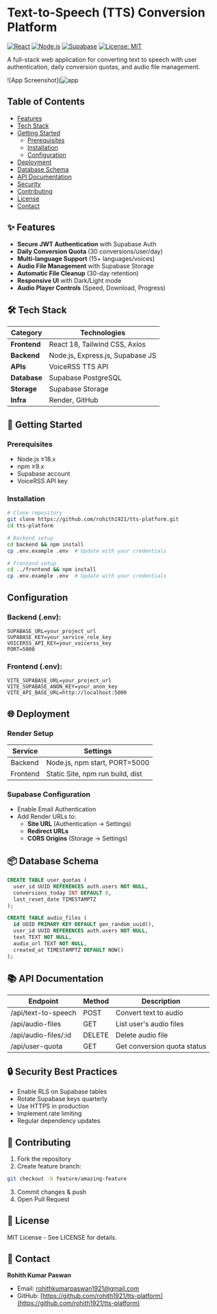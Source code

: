 
# Text-to-Speech (TTS) Conversion Platform

[![React](https://img.shields.io/badge/React-18.2.0-blue)](https://react.dev/)
[![Node.js](https://img.shields.io/badge/Node.js-18.17.1-green)](https://nodejs.org/)
[![Supabase](https://img.shields.io/badge/Supabase-2.39.8-9cf)](https://supabase.com/)
[![License: MIT](https://img.shields.io/badge/License-MIT-yellow.svg)](https://opensource.org/licenses/MIT)

A full-stack web application for converting text to speech with user authentication, daily conversion quotas, and audio file management.

![App Screenshot](![app](https://github.com/user-attachments/assets/35891a6c-6654-4637-a9b8-3fd81d85cef7)

## Table of Contents

* [Features](#-features)
* [Tech Stack](#-tech-stack)
* [Getting Started](#-getting-started)
  * [Prerequisites](#prerequisites)
  * [Installation](#installation)
  * [Configuration](#configuration)
* [Deployment](#-deployment)
* [Database Schema](#-database-schema)
* [API Documentation](#-api-documentation)
* [Security](#-security-best-practices)
* [Contributing](#-contributing)
* [License](#-license)
* [Contact](#-contact)

## ✨ Features

* **Secure JWT Authentication** with Supabase Auth
* **Daily Conversion Quota** (30 conversions/user/day)
* **Multi-language Support** (15+ languages/voices)
* **Audio File Management** with Supabase Storage
* **Automatic File Cleanup** (30-day retention)
* **Responsive UI** with Dark/Light mode
* **Audio Player Controls** (Speed, Download, Progress)

## 🛠 Tech Stack

| Category           | Technologies                     |
| ------------------ | -------------------------------- |
| **Frontend** | React 18, Tailwind CSS, Axios    |
| **Backend**  | Node.js, Express.js, Supabase JS |
| **APIs**     | VoiceRSS TTS API                 |
| **Database** | Supabase PostgreSQL              |
| **Storage**  | Supabase Storage                 |
| **Infra**    | Render, GitHub                   |

## 🚀 Getting Started

### Prerequisites

* Node.js ≥18.x
* npm ≥9.x
* Supabase account
* VoiceRSS API key

### Installation

```bash
# Clone repository
git clone https://github.com/rohith1921/tts-platform.git
cd tts-platform

# Backend setup
cd backend && npm install
cp .env.example .env  # Update with your credentials

# Frontend setup
cd ../frontend && npm install
cp .env.example .env  # Update with your credentials
```

## Configuration

### Backend (.env):

```
SUPABASE_URL=your_project_url
SUPABASE_KEY=your_service_role_key
VOICERSS_API_KEY=your_voicerss_key
PORT=5000
```

### Frontend (.env):

```
VITE_SUPABASE_URL=your_project_url
VITE_SUPABASE_ANON_KEY=your_anon_key
VITE_API_BASE_URL=http://localhost:5000
```

## 🌐 Deployment

### Render Setup

| Service  | Settings                         |
| -------- | -------------------------------- |
| Backend  | Node.js, npm start, PORT=5000    |
| Frontend | Static Site, npm run build, dist |

### Supabase Configuration

* Enable Email Authentication
* Add Render URLs to:
  * **Site URL** (Authentication → Settings)
  * **Redirect URLs**
  * **CORS Origins** (Storage → Settings)

## 📦 Database Schema

```sql
CREATE TABLE user_quotas (
  user_id UUID REFERENCES auth.users NOT NULL,
  conversions_today INT DEFAULT 0,
  last_reset_date TIMESTAMPTZ
);

CREATE TABLE audio_files (
  id UUID PRIMARY KEY DEFAULT gen_random_uuid(),
  user_id UUID REFERENCES auth.users NOT NULL,
  text TEXT NOT NULL,
  audio_url TEXT NOT NULL,
  created_at TIMESTAMPTZ DEFAULT NOW()
);
```

## 📚 API Documentation

| Endpoint             | Method | Description                 |
| -------------------- | ------ | --------------------------- |
| /api/text-to-speech  | POST   | Convert text to audio       |
| /api/audio-files     | GET    | List user's audio files     |
| /api/audio-files/:id | DELETE | Delete audio file           |
| /api/user-quota      | GET    | Get conversion quota status |

## 🔒 Security Best Practices

* Enable RLS on Supabase tables
* Rotate Supabase keys quarterly
* Use HTTPS in production
* Implement rate limiting
* Regular dependency updates

## 🤝 Contributing

1. Fork the repository
2. Create feature branch:

```bash
git checkout -b feature/amazing-feature
```

3. Commit changes & push
4. Open Pull Request

## 📄 License

MIT License - See LICENSE for details.

## 📧 Contact

**Rohith Kumar Paswan**  
- Email: [rohithkumarpaswan1921@gmail.com](mailto:rohithkumarpaswan1921@gmail.com)  
- GitHub: [https://github.com/rohith1921/tts-platform](https://github.com/rohith1921/tts-platform)

```

```
